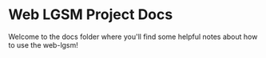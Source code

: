 # Web LGSM Project Docs

Welcome to the docs folder where you'll find some helpful notes about how to
use the web-lgsm!
